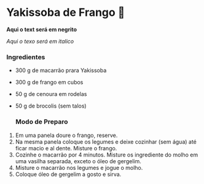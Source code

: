# Yakissoba de Frango :chicken:

**Aqui o text será em negrito**

_Aqui o texo será em italico_

### 	Ingredientes

- 300 g de macarrão prara Yakissoba

- 300 g de frango em cubos

- 50 g de cenoura em rodelas

- 50 g de brocolis (sem talos)

  ### Modo de Preparo

1. Em uma panela doure o frango, reserve.
2. Na mesma panela coloque os legumes e deixe cozinhar (sem água) até ficar macio e al dente. Misture o frango.
3. Cozinhe o macarrão por 4 minutos. Misture os ingrediente do molho em uma vasilha separada, exceto o óleo de gergelim.
4. Misture o macarrão nos legumes e jogue o molho.
5. Coloque óleo de gergelim a gosto e sirva.